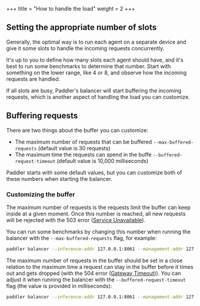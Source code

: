 +++
title = "How to handle the load"
weight = 2
+++

## Setting the appropriate number of slots

Generally, the optimal way is to run each agent on a separate device and give it some slots to handle the incoming requests concurrently. 

It's up to you to define how many slots each agent should have, and it's best to run some benchmarks to determine that number. Start with something on the lower range, like 4 or 8, and observe how the incoming requests are handled.

If all slots are busy, Paddler's balancer will start buffering the incoming requests, which is another aspect of handling the load you can customize.

## Buffering requests

There are two things about the buffer you can customize:

- The maximum number of requests that can be buffered `--max-buffered-requests` (default value is 30 requests)
- The maximum time the requests can spend in the buffe `--buffered-request-timeout` (default value is 10,000 milliseconds)

Paddler starts with some default values, but you can customize both of these numbers when starting the balancer.

### Customizing the buffer

The maximum number of requests is the requests limit the buffer can keep inside at a given moment. Once this number is reached, all new requests will be rejected with the 503 error ([Service Unavailable](https://http.cat/status/503)).

You can run some benchmarks by changing this number when running the balancer with the `--max-buffered-requests` flag, for example:

```bash
paddler balancer --inference-addr 127.0.0.1:8061 --management-addr 127.0.0.1:8060 --max-buffered-requests 100
```

The maximum number of requests in the buffer should be set in a close relation to the maximum time a request can stay in the buffer before it times out and gets dropped (with the 504 error ([Gateway Timeout](https://http.cat/status/504))). You can adjust it when running the balancer with the `--buffered-request-timeout` flag (the value is provided in milliseconds):

```bash
paddler balancer --inference-addr 127.0.0.1:8061 --management-addr 127.0.0.1:8060 --buffered-request-timeout 30000
```
